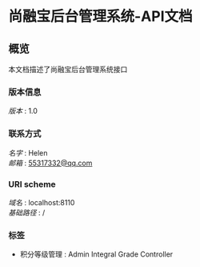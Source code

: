 # 尚融宝后台管理系统-API文档


<a name="overview"></a>
## 概览
本文档描述了尚融宝后台管理系统接口


### 版本信息
*版本* : 1.0


### 联系方式
*名字* : Helen  
*邮箱* : 55317332@qq.com


### URI scheme
*域名* : localhost:8110  
*基础路径* : /


### 标签

* 积分等级管理 : Admin Integral Grade Controller



